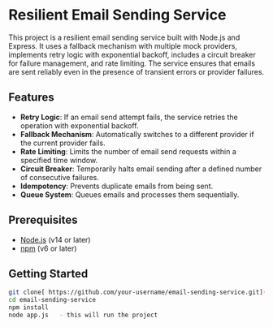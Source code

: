 # Resilient Email Sending Service

This project is a resilient email sending service built with Node.js and Express. It uses a fallback mechanism with multiple mock providers, implements retry logic with exponential backoff, includes a circuit breaker for failure management, and rate limiting. The service ensures that emails are sent reliably even in the presence of transient errors or provider failures.

## Features

- **Retry Logic**: If an email send attempt fails, the service retries the operation with exponential backoff.
- **Fallback Mechanism**: Automatically switches to a different provider if the current provider fails.
- **Rate Limiting**: Limits the number of email send requests within a specified time window.
- **Circuit Breaker**: Temporarily halts email sending after a defined number of consecutive failures.
- **Idempotency**: Prevents duplicate emails from being sent.
- **Queue System**: Queues emails and processes them sequentially.

## Prerequisites

- [Node.js](https://nodejs.org/) (v14 or later)
- [npm](https://www.npmjs.com/) (v6 or later)

## Getting Started



```bash
git clone[ https://github.com/your-username/email-sending-service.git](https://github.com/shriya678/Email-Service-using-javaScript.git)
cd email-sending-service
npm install
node app.js   - this will run the project

